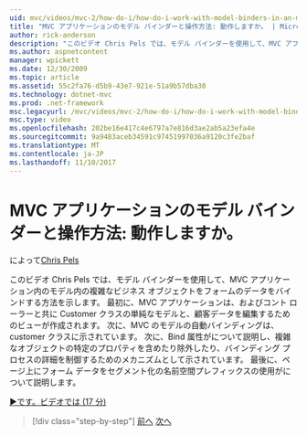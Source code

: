 ```yaml
---
uid: mvc/videos/mvc-2/how-do-i/how-do-i-work-with-model-binders-in-an-mvc-application
title: "MVC アプリケーションのモデル バインダーと操作方法: 動作しますか。 | Microsoft Docs"
author: rick-anderson
description: "このビデオ Chris Pels では、モデル バインダーを使用して、MVC アプリケーション内のモデル内の複雑なビジネス オブジェクトをフォームのデータをバインドする方法を示します。 最初に、MVC applicat しています."
ms.author: aspnetcontent
manager: wpickett
ms.date: 12/30/2009
ms.topic: article
ms.assetid: 55c2fa76-d5b9-43e7-921e-51a9b57dba30
ms.technology: dotnet-mvc
ms.prod: .net-framework
msc.legacyurl: /mvc/videos/mvc-2/how-do-i/how-do-i-work-with-model-binders-in-an-mvc-application
msc.type: video
ms.openlocfilehash: 202be16e417c4e6797a7e816d3ae2ab5a23efa4e
ms.sourcegitcommit: 9a9483aceb34591c97451997036a9120c3fe2baf
ms.translationtype: MT
ms.contentlocale: ja-JP
ms.lasthandoff: 11/10/2017
---
```

<a name="how-do-i-work-with-model-binders-in-an-mvc-application"></a>MVC アプリケーションのモデル バインダーと操作方法: 動作しますか。
====================
によって[Chris Pels](https://twitter.com/chrispels)

このビデオ Chris Pels では、モデル バインダーを使用して、MVC アプリケーション内のモデル内の複雑なビジネス オブジェクトをフォームのデータをバインドする方法を示します。 最初に、MVC アプリケーションは、およびコント ローラーと共に Customer クラスの単純なモデルと、顧客データを編集するためのビューが作成されます。 次に、MVC のモデルの自動バインディングは、customer クラスに示されています。 次に、Bind 属性がについて説明し、複雑なオブジェクトの特定のプロパティを含めたり除外したり、バインディング プロセスの詳細を制御するためのメカニズムとして示されています。 最後に、ページ上にフォーム データをセグメント化の名前空間プレフィックスの使用がについて説明します。

[&#9654;です。ビデオでは (17 分)](https://channel9.msdn.com/Blogs/ASP-NET-Site-Videos/how-do-i-work-with-model-binders-in-an-mvc-application)

>[!div class="step-by-step"]
[前へ](how-do-i-create-a-custom-html-helper-for-an-mvc-application.md)
[次へ](how-do-i-use-httpverbs-attributes-in-an-mvc-application.md)

